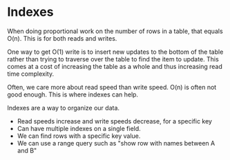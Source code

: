 # Indexes

When doing proportional work on the number of rows in a table, that equals O(n). This is for both
reads and writes.

One way to get O(1) write is to insert new updates to the bottom of the table rather than trying
to traverse over the table to find the item to update. This comes at a cost of increasing
the table as a whole and thus increasing read time complexity.

Often, we care more about read speed than write speed. O(n) is often not good enough. This is
where indexes can help.

Indexes are a way to organize our data. 
- Read speeds increase and write speeds decrease, for a specific key
- Can have multiple indexes on a single field.
- We can find rows with a specific key value.
- We can use a range query such as "show row with names between A and B"